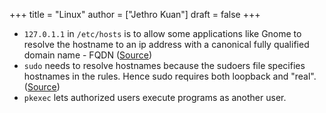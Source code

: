 +++
title = "Linux"
author = ["Jethro Kuan"]
draft = false
+++

-   `127.0.1.1` in `/etc/hosts` is to allow some applications like Gnome to
    resolve the hostname to an ip address with a canonical fully
    qualified domain name - FQDN ([Source](http://www.leonardoborda.com/blog/127-0-1-1-ubuntu-debian/))
-   `sudo` needs to resolve hostnames because the sudoers file specifies
    hostnames in the rules. Hence sudo requires both loopback and
    "real". ([Source](https://unix.stackexchange.com/questions/218145/why-does-sudo-need-the-loopback-interface))
-   `pkexec` lets authorized users execute programs as another user.